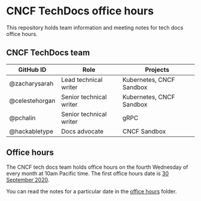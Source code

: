 # CNCF TechDocs office hours

This repository holds team information and meeting notes for tech docs office hours.

## CNCF TechDocs team

GitHub ID | Role | Projects
---|---|---
@zacharysarah | Lead technical writer | Kubernetes, CNCF Sandbox
@celestehorgan | Senior technical writer | Kubernetes, CNCF Sandbox
@pchalin | Senior technical writer | gRPC
@hackabletype | Docs advocate | CNCF Sandbox

## Office hours

The CNCF tech docs team holds office hours on the fourth Wednesday of every month at 10am Pacific time. The first office hours date is [30 September 2020](office-hours/2020-09-30.md).

You can read the notes for a particular date in the [office hours](office-hours/) folder.
